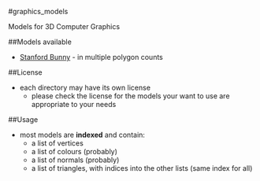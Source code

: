 #graphics_models

Models for 3D Computer Graphics

##Models available

 - [Stanford Bunny](stanfordBunny/) - in multiple polygon counts

##License

- each directory may have its own license
  - please check the license for the models your want to use are appropriate to your needs

##Usage

- most models are **indexed** and contain:
  - a list of vertices
  - a list of colours (probably)
  - a list of normals (probably)
  - a list of triangles, with indices into the other lists (same index for all)

